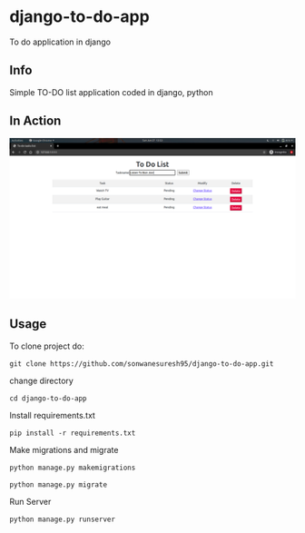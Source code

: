 # django-to-do-app
To do application in django
## Info
Simple TO-DO list application coded in django, python
## In Action
![](https://github.com/sonwanesuresh95/django-to-do-app/blob/main/Screenshot%20from%202021-06-27%2013-53-15.png)
## Usage
To clone project do:
```
git clone https://github.com/sonwanesuresh95/django-to-do-app.git
```
change directory
```
cd django-to-do-app
```
Install requirements.txt
```
pip install -r requirements.txt
```
Make migrations and migrate
```
python manage.py makemigrations
```
```
python manage.py migrate
```
Run Server
```
python manage.py runserver
```
